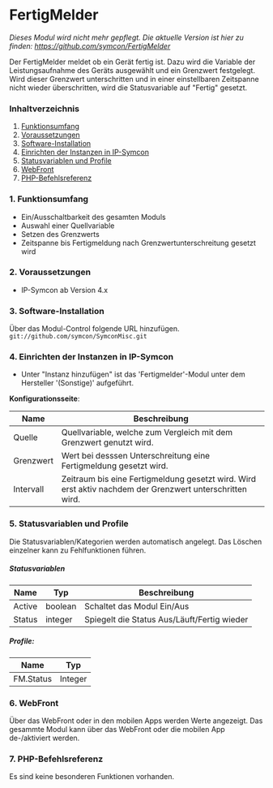 # FertigMelder

_Dieses Modul wird nicht mehr gepflegt. Die aktuelle Version ist hier zu finden: https://github.com/symcon/FertigMelder_

Der FertigMelder meldet ob ein Gerät fertig ist.
Dazu wird die Variable der Leistungsaufnahme des Geräts ausgewählt und ein Grenzwert festgelegt.
Wird dieser Grenzwert unterschritten und in einer einstellbaren Zeitspanne nicht wieder überschritten, wird die Statusvariable auf "Fertig" gesetzt. 

### Inhaltverzeichnis

1. [Funktionsumfang](#1-funktionsumfang)
2. [Voraussetzungen](#2-voraussetzungen)
3. [Software-Installation](#3-software-installation)
4. [Einrichten der Instanzen in IP-Symcon](#4-einrichten-der-instanzen-in-ip-symcon)
5. [Statusvariablen und Profile](#5-statusvariablen-und-profile)
6. [WebFront](#6-webfront)
7. [PHP-Befehlsreferenz](#7-php-befehlsreferenz)

### 1. Funktionsumfang

* Ein/Ausschaltbarkeit des gesamten Moduls
* Auswahl einer Quellvariable
* Setzen des Grenzwerts
* Zeitspanne bis Fertigmeldung nach Grenzwertunterschreitung gesetzt wird

### 2. Voraussetzungen

- IP-Symcon ab Version 4.x

### 3. Software-Installation

Über das Modul-Control folgende URL hinzufügen.  
`git://github.com/symcon/SymconMisc.git`  

### 4. Einrichten der Instanzen in IP-Symcon

- Unter "Instanz hinzufügen" ist das 'Fertigmelder'-Modul unter dem Hersteller '(Sonstige)' aufgeführt.  

__Konfigurationsseite__:

Name      | Beschreibung
--------- | ---------------------------------
Quelle    | Quellvariable, welche zum Vergleich mit dem Grenzwert genutzt wird.
Grenzwert | Wert bei desssen Unterschreitung eine Fertigmeldung gesetzt wird.
Intervall | Zeitraum bis eine Fertigmeldung gesetzt wird. Wird erst aktiv nachdem der Grenzwert unterschritten wird.


### 5. Statusvariablen und Profile

Die Statusvariablen/Kategorien werden automatisch angelegt. Das Löschen einzelner kann zu Fehlfunktionen führen.

##### Statusvariablen

Name   | Typ     | Beschreibung
------ | ------- | ----------------
Active | boolean | Schaltet das Modul Ein/Aus
Status | integer | Spiegelt die Status Aus/Läuft/Fertig wieder

##### Profile:

Name      | Typ
--------- | ------- 
FM.Status | Integer

### 6. WebFront

Über das WebFront oder in den mobilen Apps werden Werte angezeigt.
Das gesammte Modul kann über das WebFront oder die mobilen App de-/aktiviert werden.

### 7. PHP-Befehlsreferenz

Es sind keine besonderen Funktionen vorhanden.